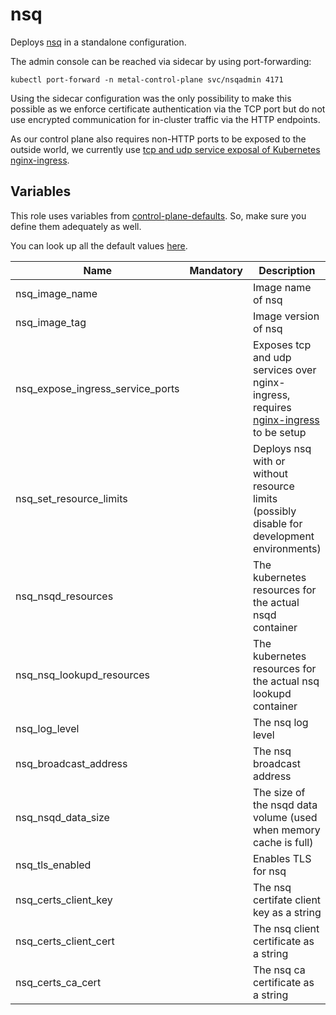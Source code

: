 # nsq

Deploys [nsq](https://nsq.io/) in a standalone configuration.

The admin console can be reached via sidecar by using port-forwarding:

```
kubectl port-forward -n metal-control-plane svc/nsqadmin 4171
```

Using the sidecar configuration was the only possibility to make this possible as we enforce certificate authentication via the TCP port but do not use encrypted communication for in-cluster traffic via the HTTP endpoints.

As our control plane also requires non-HTTP ports to be exposed to the outside world, we currently use [tcp and udp service exposal of Kubernetes nginx-ingress](https://kubernetes.github.io/ingress-nginx/user-guide/exposing-tcp-udp-services/).

## Variables

This role uses variables from [control-plane-defaults](/control-plane). So, make sure you define them adequately as well.

You can look up all the default values [here](defaults/main/main.yaml).

| Name                             | Mandatory | Description                                                                                                                        |
| -------------------------------- | --------- | ---------------------------------------------------------------------------------------------------------------------------------- |
| nsq_image_name                   |           | Image name of nsq                                                                                                                  |
| nsq_image_tag                    |           | Image version of nsq                                                                                                               |
| nsq_expose_ingress_service_ports |           | Exposes tcp and udp services over nginx-ingress, requires [nginx-ingress](https://github.com/kubernetes/ingress-nginx) to be setup |
| nsq_set_resource_limits          |           | Deploys nsq with or without resource limits (possibly disable for development environments)                                        |
| nsq_nsqd_resources               |           | The kubernetes resources for the actual nsqd container                                                                             |
| nsq_nsq_lookupd_resources        |           | The kubernetes resources for the actual nsq lookupd container                                                                      |
| nsq_log_level                    |           | The nsq log level                                                                                                                  |
| nsq_broadcast_address            |           | The nsq broadcast address                                                                                                          |
| nsq_nsqd_data_size               |           | The size of the nsqd data volume (used when memory cache is full)                                                                  |
| nsq_tls_enabled                  |           | Enables TLS for nsq                                                                                                                |
| nsq_certs_client_key             |           | The nsq certifate client key as a string                                                                                           |
| nsq_certs_client_cert            |           | The nsq client certificate as a string                                                                                             |
| nsq_certs_ca_cert                |           | The nsq ca certificate as a string                                                                                                 |

